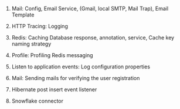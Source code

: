 1. Mail: Config, Email Service, (Gmail, local SMTP, Mail Trap), Email Template

2. HTTP Tracing: Logging

3. Redis: Caching Database response, annotation, service, Cache key naming strategy 

4. Profile: Profiling Redis messaging 

5. Listen to application events: Log configuration properties 

6. Mail: Sending mails for verifying the user registration 
7. Hibernate post insert event listener
8. Snowflake connector